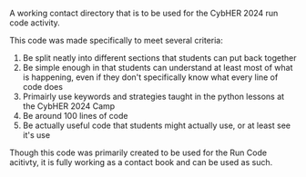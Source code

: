 A working contact directory that is to be used for the CybHER 2024 run code activity.

This code was made specifically to meet several criteria:
  1) Be split neatly into different sections that students can put back together
  2) Be simple enough in that students can understand at least most of what is happening, even if they don't specifically know what every line of code does
  3) Primairly use keywords and strategies taught in the python lessons at the CybHER 2024 Camp
  4) Be around 100 lines of code
  5) Be actually useful code that students might actually use, or at least see it's use

Though this code was primarily created to be used for the Run Code acitivty, it is fully working as a contact book and can be used as such.
